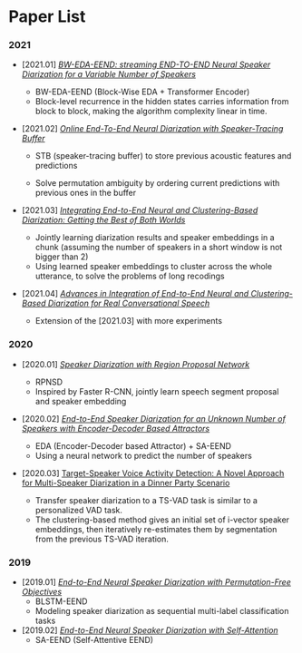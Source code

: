 # Paper List



### 2021

-  [2021.01] *[BW-EDA-EEND: streaming END-TO-END Neural Speaker Diarization for a Variable Number of Speakers](https://ieeexplore.ieee.org/document/9414371)* 
    -  BW-EDA-EEND (Block-Wise EDA + Transformer Encoder)
    -  Block-level recurrence in the hidden states carries information from block to block, making the algorithm complexity linear in time.

- [2021.02] [*Online End-To-End Neural Diarization with Speaker-Tracing Buffer*](https://ieeexplore.ieee.org/document/9383523/)
  - STB (speaker-tracing buffer) to store previous acoustic features and predictions
  
  - Solve permutation ambiguity by ordering current predictions with previous ones in the buffer
- [2021.03] [*Integrating End-to-End Neural and Clustering-Based Diarization: Getting the Best of Both Worlds*](https://ieeexplore.ieee.org/document/9414333) 
  - Jointly learning diarization results and speaker embeddings in a chunk  (assuming the number of speakers in a short window is not bigger than 2)
  - Using learned speaker embeddings to cluster across the whole utterance, to solve the problems of long recodings
- [2021.04] [*Advances in Integration of End-to-End Neural and Clustering-Based Diarization for Real Conversational Speech*](https://www.isca-speech.org/archive/interspeech_2021/kinoshita21_interspeech.html)
  - Extension of the [2021.03] with more experiments



### 2020 

- [2020.01] [*Speaker Diarization with Region Proposal Network*](https://ieeexplore.ieee.org/document/9053760)
  
  - RPNSD
  -  Inspired by Faster R-CNN, jointly learn speech segment proposal and speaker embedding
- [2020.02] [*End-to-End Speaker Diarization for an Unknown Number of Speakers with Encoder-Decoder Based Attractors*](https://www.isca-speech.org/archive/interspeech_2020/horiguchi20_interspeech.html)
  
  - EDA (Encoder-Decoder based Attractor) + SA-EEND
  - Using a neural network to predict the number of speakers
- [2020.03] [Target-Speaker Voice Activity Detection: A Novel Approach for Multi-Speaker Diarization in a Dinner Party Scenario](https://www.isca-speech.org/archive/interspeech_2020/medennikov20_interspeech.html)
  - Transfer speaker diarization to a TS-VAD task is similar to a personalized VAD task.
  - The clustering-based method gives an initial set of i-vector speaker embeddings, then iteratively re-estimates them by segmentation from the previous TS-VAD iteration.



### 2019

- [2019.01] [*End-to-End Neural Speaker Diarization with Permutation-Free Objectives*](https://www.isca-speech.org/archive/interspeech_2019/fujita19_interspeech.html) 
  - BLSTM-EEND
  - Modeling speaker diarization as sequential multi-label classification tasks
- [2019.02] [*End-to-End Neural Speaker Diarization with Self-Attention*](https://ieeexplore.ieee.org/abstract/document/9003959)
  -  SA-EEND (Self-Attentive EEND)









